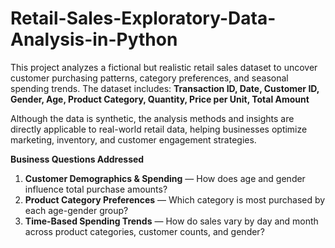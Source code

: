 # Retail-Sales-Exploratory-Data-Analysis-in-Python

This project analyzes a fictional but realistic retail sales dataset to uncover customer purchasing patterns, category preferences, and seasonal spending trends.
The dataset includes:
**Transaction ID, Date, Customer ID, Gender, Age, Product Category, Quantity, Price per Unit, Total Amount**

Although the data is synthetic, the analysis methods and insights are directly applicable to real-world retail data, helping businesses optimize marketing, inventory, and customer engagement strategies.

**Business Questions Addressed**
1. **Customer Demographics & Spending** — How does age and gender influence total purchase amounts?
2. **Product Category Preferences** — Which category is most purchased by each age-gender group?
3. **Time-Based Spending Trends** — How do sales vary by day and month across product categories, customer counts, and gender?

   
